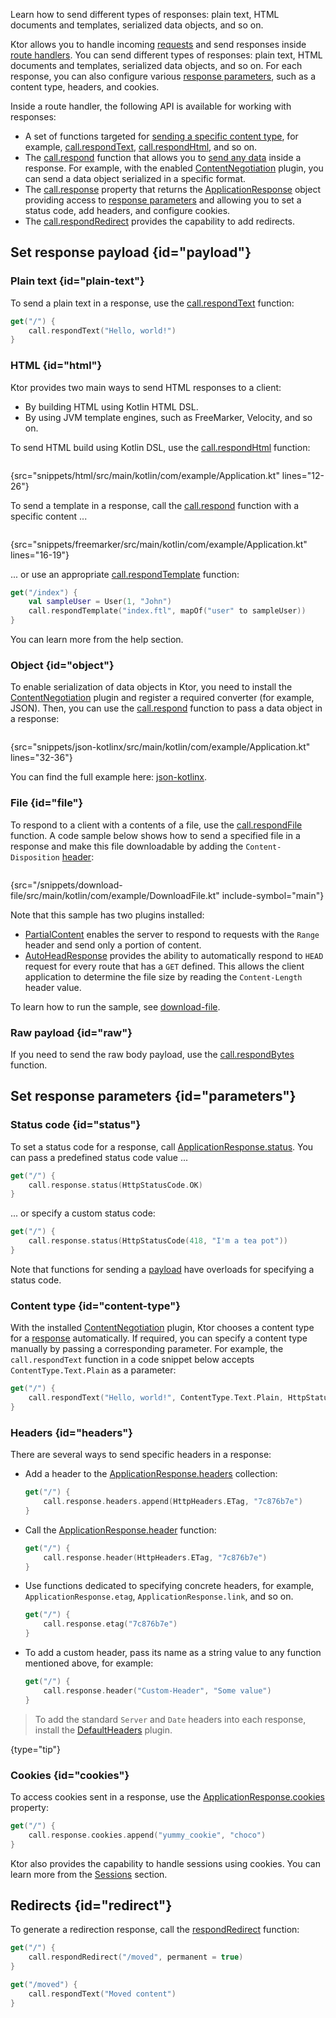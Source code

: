 [//]: # (title: Sending responses)

<show-structure for="chapter" depth="2"/>

<link-summary>Learn how to send different types of responses: plain text, HTML documents and templates, serialized data objects, and so on.</link-summary>

Ktor allows you to handle incoming [requests](requests.md) and send responses inside [route handlers](Routing_in_Ktor.md#define_route). You can send different types of responses: plain text, HTML documents and templates, serialized data objects, and so on. For each response, you can also configure various [response parameters](#parameters), such as a content type, headers, and cookies.

Inside a route handler, the following API is available for working with responses:
* A set of functions targeted for [sending a specific content type](#payload), for example, [call.respondText](https://api.ktor.io/ktor-server/ktor-server-core/io.ktor.server.response/respond-text.html), [call.respondHtml](https://api.ktor.io/ktor-server/ktor-server-plugins/ktor-server-html-builder/io.ktor.server.html/respond-html.html), and so on. 
* The [call.respond](https://api.ktor.io/ktor-server/ktor-server-core/io.ktor.server.response/respond.html) function that allows you to [send any data](#payload) inside a response. For example, with the enabled [ContentNegotiation](serialization.md) plugin, you can send a data object serialized in a specific format.
* The [call.response](https://api.ktor.io/ktor-server/ktor-server-core/io.ktor.server.application/-application-call/response.html) property that returns the [ApplicationResponse](https://api.ktor.io/ktor-server/ktor-server-core/io.ktor.server.response/-application-response/index.html) object providing access to [response parameters](#parameters) and allowing you to set a status code, add headers, and configure cookies.
* The [call.respondRedirect](https://api.ktor.io/ktor-server/ktor-server-core/io.ktor.server.response/respond-redirect.html) provides the capability to add redirects.


## Set response payload {id="payload"}
### Plain text {id="plain-text"}
To send a plain text in a response, use the [call.respondText](https://api.ktor.io/ktor-server/ktor-server-core/io.ktor.server.response/respond-text.html) function:
```kotlin
get("/") {
    call.respondText("Hello, world!")
}
```

### HTML {id="html"}
Ktor provides two main ways to send HTML responses to a client:
* By building HTML using Kotlin HTML DSL.
* By using JVM template engines, such as FreeMarker, Velocity, and so on.

To send HTML build using Kotlin DSL, use the [call.respondHtml](https://api.ktor.io/ktor-server/ktor-server-plugins/ktor-server-html-builder/io.ktor.server.html/respond-html.html) function:
```kotlin
```
{src="snippets/html/src/main/kotlin/com/example/Application.kt" lines="12-26"}

To send a template in a response, call the [call.respond](https://api.ktor.io/ktor-server/ktor-server-core/io.ktor.server.response/respond.html) function with a specific content ...
```kotlin
```
{src="snippets/freemarker/src/main/kotlin/com/example/Application.kt" lines="16-19"}

... or use an appropriate [call.respondTemplate](https://api.ktor.io/ktor-server/ktor-server-plugins/ktor-server-freemarker/io.ktor.server.freemarker/respond-template.html) function: 
```kotlin
get("/index") {
    val sampleUser = User(1, "John")
    call.respondTemplate("index.ftl", mapOf("user" to sampleUser))
}
```
You can learn more from the [](Working_with_views.md) help section.


### Object {id="object"}
To enable serialization of data objects in Ktor, you need to install the [ContentNegotiation](serialization.md) plugin and register a required converter (for example, JSON). Then, you can use the [call.respond](https://api.ktor.io/ktor-server/ktor-server-core/io.ktor.server.response/respond.html) function to pass a data object in a response:

```kotlin
```
{src="snippets/json-kotlinx/src/main/kotlin/com/example/Application.kt" lines="32-36"}

You can find the full example here: [json-kotlinx](https://github.com/ktorio/ktor-documentation/tree/%ktor_version%/codeSnippets/snippets/json-kotlinx).


### File {id="file"}
To respond to a client with a contents of a file, use the [call.respondFile](https://api.ktor.io/ktor-server/ktor-server-core/io.ktor.server.response/respond-file.html) function. A code sample below shows how to send a specified file in a response and make this file downloadable by adding the `Content-Disposition` [header](#headers):
```kotlin
```
{src="/snippets/download-file/src/main/kotlin/com/example/DownloadFile.kt" include-symbol="main"}

Note that this sample has two plugins installed:
- [PartialContent](partial-content.md) enables the server to respond to requests with the `Range` header and send only a portion of content.
- [AutoHeadResponse](autoheadresponse.md) provides the ability to automatically respond to `HEAD` request for every route that has a `GET` defined. This allows the client application to determine the file size by reading the `Content-Length` header value.

To learn how to run the sample, see [download-file](https://github.com/ktorio/ktor-documentation/tree/%ktor_version%/codeSnippets/snippets/download-file).


### Raw payload {id="raw"}
If you need to send the raw body payload, use the [call.respondBytes](https://api.ktor.io/ktor-server/ktor-server-core/io.ktor.server.response/respond-bytes.html) function.


## Set response parameters {id="parameters"}
### Status code {id="status"}
To set a status code for a response, call [ApplicationResponse.status](https://api.ktor.io/ktor-server/ktor-server-core/io.ktor.server.response/-application-response/status.html). You can pass a predefined status code value ...
```kotlin
get("/") {
    call.response.status(HttpStatusCode.OK)
}
```
... or specify a custom status code:
```kotlin
get("/") {
    call.response.status(HttpStatusCode(418, "I'm a tea pot"))
}
```

Note that functions for sending a [payload](#payload) have overloads for specifying a status code.

### Content type {id="content-type"}
With the installed [ContentNegotiation](serialization.md) plugin, Ktor chooses a content type for a [response](#payload) automatically. If required, you can specify a content type manually by passing a corresponding parameter. For example, the `call.respondText` function in a code snippet below accepts `ContentType.Text.Plain` as a parameter:
```kotlin
get("/") {
    call.respondText("Hello, world!", ContentType.Text.Plain, HttpStatusCode.OK)
}
```

### Headers {id="headers"}
There are several ways to send specific headers in a response:
* Add a header to the [ApplicationResponse.headers](https://api.ktor.io/ktor-server/ktor-server-core/io.ktor.server.response/-application-response/headers.html) collection:
   ```kotlin
   get("/") {
       call.response.headers.append(HttpHeaders.ETag, "7c876b7e")
   }
   ```
  
* Call the [ApplicationResponse.header](https://api.ktor.io/ktor-server/ktor-server-core/io.ktor.server.response/header.html) function:
   ```kotlin
   get("/") {
       call.response.header(HttpHeaders.ETag, "7c876b7e")
   }
   ```
  
* Use functions dedicated to specifying concrete headers, for example, `ApplicationResponse.etag`, `ApplicationResponse.link`, and so on.
   ```kotlin
   get("/") {
       call.response.etag("7c876b7e")
   }
   ```
  
* To add a custom header, pass its name as a string value to any function mentioned above, for example:
   ```kotlin
   get("/") {
       call.response.header("Custom-Header", "Some value")
   }
   ```

> To add the standard `Server` and `Date` headers into each response, install the [DefaultHeaders](default_headers.md) plugin.
>
{type="tip"}

### Cookies {id="cookies"}
To access cookies sent in a response, use the [ApplicationResponse.cookies](https://api.ktor.io/ktor-server/ktor-server-core/io.ktor.server.response/-application-response/cookies.html) property:
```kotlin
get("/") {
    call.response.cookies.append("yummy_cookie", "choco")
}
```
Ktor also provides the capability to handle sessions using cookies. You can learn more from the [Sessions](sessions.md) section.


## Redirects {id="redirect"}
To generate a redirection response, call the [respondRedirect](https://api.ktor.io/ktor-server/ktor-server-core/io.ktor.server.response/respond-redirect.html) function:
```kotlin
get("/") {
    call.respondRedirect("/moved", permanent = true)
}

get("/moved") {
    call.respondText("Moved content")
}
```
